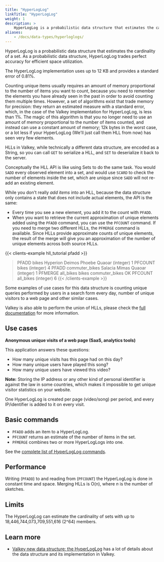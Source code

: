 ```yaml
---
title: "HyperLogLog"
linkTitle: "HyperLogLog"
weight: 1
description: >
    HyperLogLog is a probabilistic data structure that estimates the cardinality of a set.
aliases:
    - /docs/data-types/hyperloglogs/
---
```


HyperLogLog is a probabilistic data structure that estimates the cardinality of a set. As a probabilistic data structure, HyperLogLog trades perfect accuracy for efficient space utilization.

The HyperLogLog implementation uses up to 12 KB and provides a standard error of 0.81%.

Counting unique items usually requires an amount of memory
proportional to the number of items you want to count, because you need
to remember the elements you have already seen in the past in order to avoid
counting them multiple times. However, a set of algorithms exist that trade 
memory for precision: they return an estimated measure with a standard error, 
which, in the case of the Valkey implementation for HyperLogLog, is less than 1%.
The magic of this algorithm is that you no longer need to use an amount of memory
proportional to the number of items counted, and instead can use a
constant amount of memory; 12k bytes in the worst case, or a lot less if your
HyperLogLog (We'll just call them HLL from now) has seen very few elements.

HLLs in Valkey, while technically a different data structure, are encoded
as a String, so you can call `GET` to serialize a HLL, and `SET`
to deserialize it back to the server.

Conceptually the HLL API is like using Sets to do the same task. You would
`SADD` every observed element into a set, and would use `SCARD` to check the
number of elements inside the set, which are unique since `SADD` will not
re-add an existing element.

While you don't really *add items* into an HLL, because the data structure
only contains a state that does not include actual elements, the API is the
same:

* Every time you see a new element, you add it to the count with `PFADD`.
* When you want to retrieve the current approximation of unique elements added using the `PFADD` command, you can use the `PFCOUNT` command. If you need to merge two different HLLs, the `PFMERGE` command is available. Since HLLs provide approximate counts of unique elements, the result of the merge will give you an approximation of the number of unique elements across both source HLLs.

{{< clients-example hll_tutorial pfadd >}}
> PFADD bikes Hyperion Deimos Phoebe Quaoar
(integer) 1
> PFCOUNT bikes
(integer) 4
> PFADD commuter_bikes Salacia Mimas Quaoar
(integer) 1
> PFMERGE all_bikes bikes commuter_bikes
OK
> PFCOUNT all_bikes
(integer) 6
{{< /clients-example >}}

Some examples of use cases for this data structure is counting unique queries
performed by users in a search form every day, number of unique visitors to a web page and other similar cases.

Valkey is also able to perform the union of HLLs, please check the
[full documentation](../commands/#hyperloglog) for more information.

## Use cases

**Anonymous unique visits of a web page (SaaS, analytics tools)** 

This application answers these questions: 

- How many unique visits has this page had on this day? 
- How many unique users have played this song? 
- How many unique users have viewed this video? 

**Note:**
Storing the IP address or any other kind of personal identifier is against the law in some countries, which makes it impossible to get unique visitor statistics on your website.

One HyperLogLog is created per page (video/song) per period, and every IP/identifier is added to it on every visit.

## Basic commands

* `PFADD` adds an item to a HyperLogLog.
* `PFCOUNT` returns an estimate of the number of items in the set.
* `PFMERGE` combines two or more HyperLogLogs into one.

See the [complete list of HyperLogLog commands](../commands/?group=hyperloglog).

## Performance

Writing (`PFADD`) to and reading from (`PFCOUNT`) the HyperLogLog is done in constant time and space.
Merging HLLs is O(n), where _n_ is the number of sketches.

## Limits

The HyperLogLog can estimate the cardinality of sets with up to 18,446,744,073,709,551,616 (2^64) members.

## Learn more

* [Valkey new data structure: the HyperLogLog](http://antirez.com/news/75) has a lot of details about the data structure and its implementation in Valkey.
